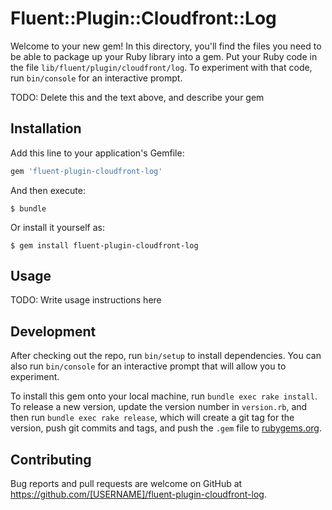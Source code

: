 # Fluent::Plugin::Cloudfront::Log

Welcome to your new gem! In this directory, you'll find the files you need to be able to package up your Ruby library into a gem. Put your Ruby code in the file `lib/fluent/plugin/cloudfront/log`. To experiment with that code, run `bin/console` for an interactive prompt.

TODO: Delete this and the text above, and describe your gem

## Installation

Add this line to your application's Gemfile:

```ruby
gem 'fluent-plugin-cloudfront-log'
```

And then execute:

    $ bundle

Or install it yourself as:

    $ gem install fluent-plugin-cloudfront-log

## Usage

TODO: Write usage instructions here

## Development

After checking out the repo, run `bin/setup` to install dependencies. You can also run `bin/console` for an interactive prompt that will allow you to experiment.

To install this gem onto your local machine, run `bundle exec rake install`. To release a new version, update the version number in `version.rb`, and then run `bundle exec rake release`, which will create a git tag for the version, push git commits and tags, and push the `.gem` file to [rubygems.org](https://rubygems.org).

## Contributing

Bug reports and pull requests are welcome on GitHub at https://github.com/[USERNAME]/fluent-plugin-cloudfront-log.

